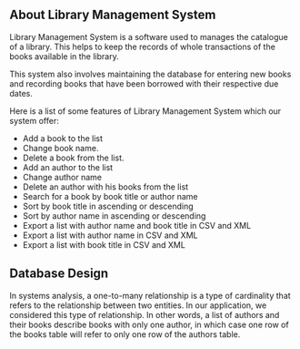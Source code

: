 ## About Library Management System

Library Management System is a software used to manages the catalogue of a library. This helps to keep the records of whole transactions of the books available in the library.

This system also involves maintaining the database for entering new books and recording books that have been borrowed with their respective due dates.

Here is a list of some features of Library Management System which our system offer:

- Add a book to the list
- Change book name.
- Delete a book from the list.
- Add an author to the list
- Change author name
- Delete an author with his books from the list
- Search for a book by book title or author name
- Sort by book title in ascending or descending
- Sort by author name in ascending or descending
- Export a list with author name and book title in CSV and XML
- Export a list with author name in CSV and XML
- Export a list with book title in CSV and XML


## Database Design

In systems analysis, a one-to-many relationship is a type of cardinality that refers to the relationship between two entities. In our application, we considered this type of relationship. In other words, a list of authors and their books describe books with only one author, in which case one row of the books table will refer to only one row of the authors table.

